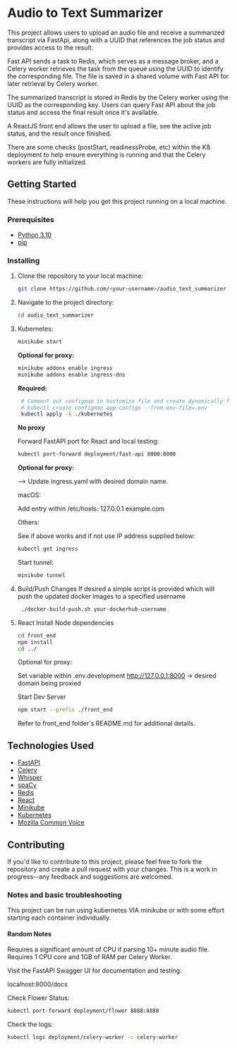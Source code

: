 # Audio to Text Summarizer

This project allows users to upload an audio file and receive a summarized transcript via FastApi,
along with a UUID that references the job status and provides access to the result.

Fast API sends a task to Redis, which serves as a message broker,
and a Celery worker retrieves the task from the queue using the UUID to identify the corresponding file.
The file is saved in a shared volume with Fast API for later retrieval by Celery worker.

The summarized transcript is stored in Redis by the Celery worker using the UUID as the corresponding key.
Users can query Fast API about the job status and access the final result once it's available.

A ReactJS front end allows the user to upload a file, see the active job status, and the result once finished.

There are some checks (postStart, readinessProbe, etc) within the K8 deployment to help ensure everything is running and that the Celery workers are fully initialized. 


## Getting Started

These instructions will help you get this project running on a local machine.

### Prerequisites

- [Python 3.10](https://www.python.org/downloads/)
- [pip](https://pip.pypa.io/en/stable/installation/)

### Installing

1. Clone the repository to your local machine:
   ```bash
   git clone https://github.com/<your-username>/audio_text_summarizer
   ```
2. Navigate to the project directory:
   ```bash
   cd audio_text_summarizer
   ```
3. Kubernetes:
   ```bash
   minikube start
   ```
   **Optional for proxy:**
   ```bash
   minikube addons enable ingress
   minikube addons enable ingress-dns
   ```

   **Required:**
   ```bash
    # Comment out configmap in kustomize file and create dynamically from .env if desired:
    # kubectl create configmap app-configs --from-env-file=.env 
    kubectl apply -k ./kubernetes
    ```
   
   **No proxy**

   Forward FastAPI port for React and local testing:
   ```bash
   kubectl port-forward deployment/fast-api 8000:8000
   ```
   
   **Optional for proxy:**

   --> Update ingress.yaml with desired domain name.

   macOS:

   Add entry within /etc/hosts: 
   127.0.0.1 example.com

   Others:

   See if above works and if not use IP address supplied below:
   ```bash
   kubectl get ingress
   ```
   
   Start tunnel:
   ```bash
   minikube tunnel
   ```
4. Build/Push Changes
   If desired a simple script is provided which will push the updated docker images to a specified username
   ```bash
    ./docker-build-push.sh your-dockerhub-username
    ```
5. React
    Install Node dependencies
   ```bash
   cd front_end
   npm install 
   cd ../
   ```
   Optional for proxy:
   
   Set variable within .env.development
   http://127.0.0.1:8000 -> desired domain being proxied


   Start Dev Server    
   ```bash
   npm start --prefix ./front_end
   ```

   Refer to front_end folder's README.md for additional details.
   
## Technologies Used

- [FastAPI](https://fastapi.tiangolo.com/)
- [Celery](https://docs.celeryproject.org/en/stable/)
- [Whisper](https://graphite.readthedocs.io/en/latest/whisper.html)
- [spaCy](https://spacy.io/)
- [Redis](https://redis.io/)
- [React](https://react.dev/)
- [Minikube](https://minikube.sigs.k8s.io/)
- [Kubernetes](https://kubernetes.io/)
- [Mozilla Common Voice](https://github.com/common-voice/common-voice)

## Contributing

If you'd like to contribute to this project, please feel free to fork the repository and create
a pull request with your changes.
This is a work in progress--any feedback and suggestions are welcomed.

### Notes and basic troubleshooting

This project can be run using kubernetes VIA minikube or with some effort starting each container individually.

#### Random Notes

Requires a significant amount of CPU if parsing 10+ minute audio file.
Requires 1 CPU core and 1GB of RAM per Celery Worker.

Visit the FastAPI Swagger UI for documentation and testing:

localhost:8000/docs

Check Flower Status:
```bash
kubectl port-forward deployment/flower 8888:8888
```
Check the logs:
```bash
kubectl logs deployment/celery-worker -c celery-worker
```

